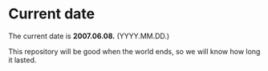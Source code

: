 # Current date

The current date is **2007.06.08.** (YYYY.MM.DD.)

This repository will be good when the world ends, so we will know how long it lasted.
